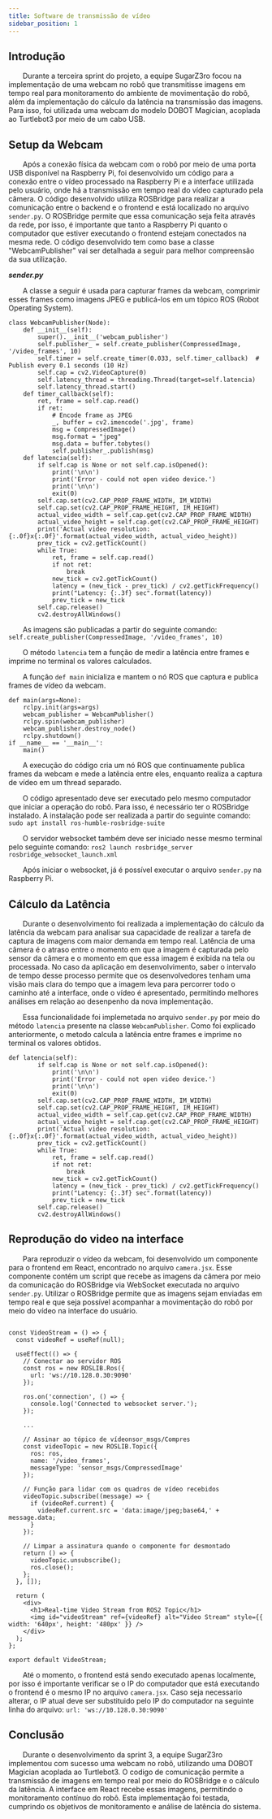 ```yaml
---
title: Software de transmissão de vídeo
sidebar_position: 1
---
```

## Introdução
&emsp;&emsp;Durante a terceira sprint do projeto, a equipe SugarZ3ro focou na implementação de uma webcam no robô que transmitisse imagens em tempo real para monitoramento do ambiente de movimentação do robô, além da implementação do cálculo da latência na transmissão das imagens. Para isso, foi utilizada uma webcam do modelo DOBOT Magician, acoplada ao Turtlebot3 por meio de um cabo USB.

## Setup da Webcam
&emsp;&emsp;Após a conexão física da webcam com o robô por meio de uma porta USB disponível na Raspberry Pi, foi desenvolvido um código para a conexão entre o vídeo processado na Raspberry Pi e a interface utilizada pelo usuário, onde há a transmissão em tempo real do vídeo capturado pela câmera. O código desenvolvido utiliza ROSBridge para realizar a comunicação entre o backend e o frontend e está localizado no arquivo `sender.py`. O ROSBridge permite que essa comunicação seja feita através da rede, por isso, é importante que tanto a Raspberry Pi quanto o computador que estiver executando o frontend estejam conectados na mesma rede. O código desenvolvido tem como base a classe "WebcamPublisher" vai ser detalhada a seguir para melhor compreensão da sua utilização.

***sender.py***

&emsp;&emsp;A classe a seguir é usada para capturar frames da webcam, comprimir esses frames como imagens JPEG e publicá-los em um tópico ROS (Robot Operating System).
```
class WebcamPublisher(Node):
    def __init__(self):
        super().__init__('webcam_publisher')
        self.publisher_ = self.create_publisher(CompressedImage, '/video_frames', 10)
        self.timer = self.create_timer(0.033, self.timer_callback)  # Publish every 0.1 seconds (10 Hz)
        self.cap = cv2.VideoCapture(0)
        self.latency_thread = threading.Thread(target=self.latencia)
        self.latency_thread.start()
    def timer_callback(self):
        ret, frame = self.cap.read()
        if ret:
            # Encode frame as JPEG
            _, buffer = cv2.imencode('.jpg', frame)
            msg = CompressedImage()
            msg.format = "jpeg"
            msg.data = buffer.tobytes()
            self.publisher_.publish(msg)
    def latencia(self):
        if self.cap is None or not self.cap.isOpened():
            print('\n\n')
            print('Error - could not open video device.')
            print('\n\n')
            exit(0)
        self.cap.set(cv2.CAP_PROP_FRAME_WIDTH, IM_WIDTH)
        self.cap.set(cv2.CAP_PROP_FRAME_HEIGHT, IM_HEIGHT)
        actual_video_width = self.cap.get(cv2.CAP_PROP_FRAME_WIDTH)
        actual_video_height = self.cap.get(cv2.CAP_PROP_FRAME_HEIGHT)
        print('Actual video resolution: {:.0f}x{:.0f}'.format(actual_video_width, actual_video_height))
        prev_tick = cv2.getTickCount()
        while True:
            ret, frame = self.cap.read()
            if not ret:
                break
            new_tick = cv2.getTickCount()
            latency = (new_tick - prev_tick) / cv2.getTickFrequency()
            print("Latency: {:.3f} sec".format(latency))
            prev_tick = new_tick
        self.cap.release()
        cv2.destroyAllWindows()

```

&emsp;&emsp;As imagens são publicadas a partir do seguinte comando:
```self.create_publisher(CompressedImage, '/video_frames', 10)```

&emsp;&emsp;O método `latencia` tem a função de medir a latência entre frames e imprime no terminal os valores calculados.

&emsp;&emsp;A função `def main`  inicializa e mantem o nó ROS que captura e publica frames de vídeo da webcam.
```
def main(args=None):
    rclpy.init(args=args)
    webcam_publisher = WebcamPublisher()
    rclpy.spin(webcam_publisher)
    webcam_publisher.destroy_node()
    rclpy.shutdown()
if __name__ == '__main__':
    main()
```
&emsp;&emsp;A execução do código cria um nó ROS que continuamente publica frames da webcam e mede a latência entre eles, enquanto realiza a captura de vídeo em um thread separado.

&emsp;&emsp;O código apresentado deve ser executado pelo mesmo computador que iniciar a operação do robô. Para isso, é necessário ter o ROSBridge instalado. A instalação pode ser realizada a partir do seguinte comando:
`sudo apt install ros-humble-rosbridge-suite`

&emsp;&emsp;O servidor websocket também deve ser iniciado nesse mesmo terminal pelo seguinte comando:
`ros2 launch rosbridge_server rosbridge_websocket_launch.xml`

&emsp;&emsp;Após iniciar o websocket, já é possível executar o arquivo `sender.py` na Raspberry Pi.

## Cálculo da Latência

&emsp;&emsp;Durante o desenvolvimento foi realizada a implementação do cálculo da latência da webcam para analisar sua capacidade de realizar a tarefa de captura de imagens com maior demanda em tempo real. Latência de uma câmera é o atraso entre o momento em que a imagem é capturada pelo sensor da câmera e o momento em que essa imagem é exibida na tela ou processada. No caso da aplicação em desenvolvimento, saber o intervalo de tempo desse processo permite que os desenvolvedores tenham uma visão mais clara do tempo que a imagem leva para percorrer todo o caminho até a interface, onde o vídeo é apresentado, permitindo melhores análises em relação ao desenpenho da nova implementação. 

&emsp;&emsp;Essa funcionalidade foi implemetada no arquivo `sender.py` por meio do método `latencia` presente na classe `WebcamPublisher`. Como foi explicado anteriormente, o metodo calcula a latência entre frames e imprime no terminal os valores obtidos. 

```
def latencia(self):
        if self.cap is None or not self.cap.isOpened():
            print('\n\n')
            print('Error - could not open video device.')
            print('\n\n')
            exit(0)
        self.cap.set(cv2.CAP_PROP_FRAME_WIDTH, IM_WIDTH)
        self.cap.set(cv2.CAP_PROP_FRAME_HEIGHT, IM_HEIGHT)
        actual_video_width = self.cap.get(cv2.CAP_PROP_FRAME_WIDTH)
        actual_video_height = self.cap.get(cv2.CAP_PROP_FRAME_HEIGHT)
        print('Actual video resolution: {:.0f}x{:.0f}'.format(actual_video_width, actual_video_height))
        prev_tick = cv2.getTickCount()
        while True:
            ret, frame = self.cap.read()
            if not ret:
                break
            new_tick = cv2.getTickCount()
            latency = (new_tick - prev_tick) / cv2.getTickFrequency()
            print("Latency: {:.3f} sec".format(latency))
            prev_tick = new_tick
        self.cap.release()
        cv2.destroyAllWindows()
```


## Reprodução do video na interface

&emsp;&emsp;Para reproduzir o vídeo da webcam, foi desenvolvido um componente para o frontend em React, encontrado no arquivo `camera.jsx`. Esse componente contém um script que recebe as imagens da câmera por meio da comunicação do ROSBridge via WebSocket executada no arquivo `sender.py`. Utilizar o ROSBridge permite que as imagens sejam enviadas em tempo real e que seja possível acompanhar a movimentação do robô por meio do vídeo na interface do usuário.

```

const VideoStream = () => {
  const videoRef = useRef(null);

  useEffect(() => {
    // Conectar ao servidor ROS
    const ros = new ROSLIB.Ros({
      url: 'ws://10.128.0.30:9090'
    });

    ros.on('connection', () => {
      console.log('Connected to websocket server.');
    });

    ...

    // Assinar ao tópico de vídeonsor_msgs/Compres
    const videoTopic = new ROSLIB.Topic({
      ros: ros,
      name: '/video_frames',
      messageType: 'sensor_msgs/CompressedImage'
    });

    // Função para lidar com os quadros de vídeo recebidos
    videoTopic.subscribe((message) => {
      if (videoRef.current) {
        videoRef.current.src = 'data:image/jpeg;base64,' + message.data;
      }
    });

    // Limpar a assinatura quando o componente for desmontado
    return () => {
      videoTopic.unsubscribe();
      ros.close();
    };
  }, []);

  return (
    <div>
      <h1>Real-time Video Stream from ROS2 Topic</h1>
      <img id="videoStream" ref={videoRef} alt="Video Stream" style={{ width: '640px', height: '480px' }} />
    </div>
  );
};

export default VideoStream;
```

&emsp;&emsp;Até o momento, o frontend está sendo executado apenas localmente, por isso é importante verificar se o IP do computador que está executando o frontend é o mesmo IP no arquivo ``camera.jsx``. Caso seja necessario alterar, o IP atual deve ser substituido pelo IP do computador na seguinte linha do arquivo: `` url: 'ws://10.128.0.30:9090' `` 

## Conclusão 

&emsp;&emsp;Durante o desenvolvimento da sprint 3, a equipe SugarZ3ro implementou com sucesso uma webcam no robô, utilizando uma DOBOT Magician acoplada ao Turtlebot3. O codigo de comunicação permite a transmissão de imagens em tempo real por meio do ROSBridge e o cálculo da latência. A interface em React recebe essas imagens, permitindo o monitoramento contínuo do robô. Esta implementação foi testada, cumprindo os objetivos de monitoramento e análise de latência do sistema.